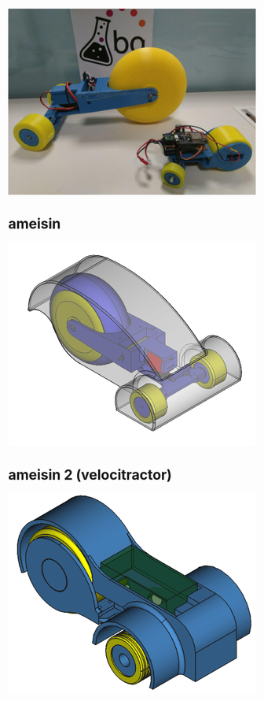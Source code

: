 ![](ameisins.jpg)

# ameisin

![](ameisin.png)

# ameisin 2 (velocitractor)

![](velocitractor.png)
